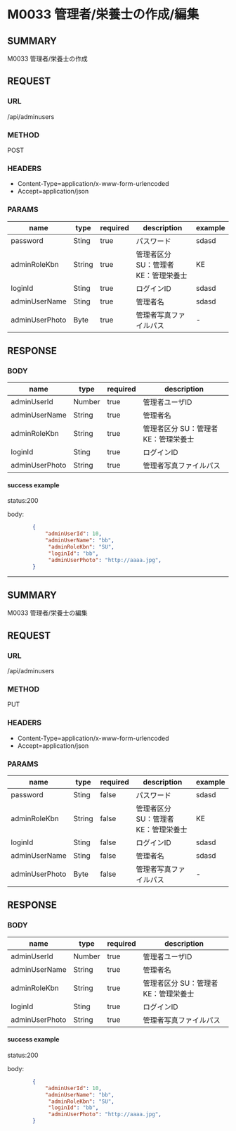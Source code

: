 # M0033 管理者/栄養士の作成/編集


## SUMMARY

M0033 管理者/栄養士の作成


## REQUEST

### URL
/api/adminusers

### METHOD

POST

### HEADERS

* Content-Type=application/x-www-form-urlencoded
* Accept=application/json

### PARAMS

| name | type | required | description | example |
|----- | -----| ----- | ----- | -----|
| password | Sting | true | パスワード  | sdasd |
| adminRoleKbn  | String | true | 管理者区分   SU：管理者 KE：管理栄養士 | KE |
| loginId | Sting | true | ログインID   | sdasd |
| adminUserName | Sting | true | 管理者名   | sdasd |
| adminUserPhoto | Byte | true | 管理者写真ファイルパス  | - |
 
 
## RESPONSE

### BODY

| name | type | required | description |
| ----- | ----- | -----| ----- |
| adminUserId | Number | true | 管理者ユーザID  |
| adminUserName | String | true | 管理者名 |
| adminRoleKbn  | String | true | 管理者区分   SU：管理者 KE：管理栄養士 |
| loginId | Sting | true | ログインID   | 
| adminUserPhoto | String | true | 管理者写真ファイルパス  |



#### success example

status:200

body:
```json
        {
            "adminUserId": 10,
            "adminUserName": "bb",
             "adminRoleKbn": "SU",
             "loginId": "bb",
             "adminUserPhoto": "http://aaaa.jpg",
        }
```


* * *

## SUMMARY

M0033 管理者/栄養士の編集



## REQUEST

### URL
/api/adminusers

### METHOD

PUT

### HEADERS

* Content-Type=application/x-www-form-urlencoded
* Accept=application/json

### PARAMS

| name | type | required | description | example |
|----- | -----| ----- | ----- | -----|
| password | Sting | false | パスワード  | sdasd |
| adminRoleKbn  | String | false | 管理者区分   SU：管理者 KE：管理栄養士 | KE |
| loginId | Sting | false | ログインID   | sdasd |
| adminUserName | Sting | false | 管理者名   | sdasd |
| adminUserPhoto | Byte | false | 管理者写真ファイルパス  | - |
 
 
## RESPONSE

### BODY

| name | type | required | description |
| ----- | ----- | -----| ----- |
| adminUserId | Number | true | 管理者ユーザID  |
| adminUserName | String | true | 管理者名 |
| adminRoleKbn  | String | true | 管理者区分   SU：管理者 KE：管理栄養士 |
| loginId | Sting | true | ログインID   | 
| adminUserPhoto | String | true | 管理者写真ファイルパス  |



#### success example

status:200

body:
```json
        {
            "adminUserId": 10,
            "adminUserName": "bb",
             "adminRoleKbn": "SU",
             "loginId": "bb",
             "adminUserPhoto": "http://aaaa.jpg",
        }
```

